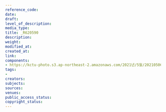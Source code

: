 ```yaml
---
reference_code: 
date: 
draft: 
level_of_description: 
media_type: 
title: _R620590
description: 
weight: 
modified_at: 
created_at: 
link: 
components:
- https://kctu-photo.s3.ap-northeast-2.amazonaws.com/2021년/5월/20210506_최저임금위원회+권순원+공익위원+사퇴촉구+기자회견/서울본부/_R620590.jpg
tags:
- 
creators: 
subjects: 
sources: 
venues: 
public_access_status: 
copyright_status: 
---
```

